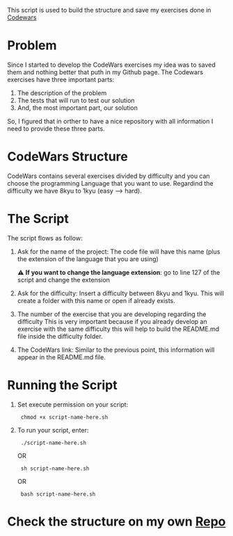 

This script is used to build the structure and save my exercises done in [Codewars](https://www.codewars.com/)

# Problem

Since I started to develop the CodeWars exercises my idea was to saved them and nothing better that puth in my Github page.
The Codewars exercises have three important parts: 

1. The description of the problem 
2. The tests that will run to test our solution
3. And, the most important part, our solution

So, I figured that in orther to have a nice repository with all information I need to provide these three parts.

# CodeWars Structure

CodeWars contains several exercises divided by difficulty and you can choose the programming Language that you want to use.
Regardind the difficulty we have 8kyu to 1kyu (easy --> hard).

# The Script

The script flows as follow:

1. Ask for the name of the project:
    The code file will have this name (plus the extension of the language that you are using)

    :warning: **If you want to change the language extension**: go to line 127 of the script and change the extension 

2. Ask for the difficulty:
    Insert a difficulty between 8kyu and 1kyu. This will create a folder with this name or open if already exists.

3. The number of the exercise that you are developing regarding the difficulty
    This is very important because if you already develop an exercise with the same difficulty this will help to build the README.md file inside the difficulty folder.

4. The CodeWars link:
    Similar to the previous point, this information will appear in the README.md file.



# Running the Script

1) Set execute permission on your script:

        chmod +x script-name-here.sh

2) To run your script, enter:

        ./script-name-here.sh
    OR
    
        sh script-name-here.sh
    OR

        bash script-name-here.sh


# Check the structure on my own [Repo](https://github.com/lfteixeira996/CodeWars/tree/master/Python)
